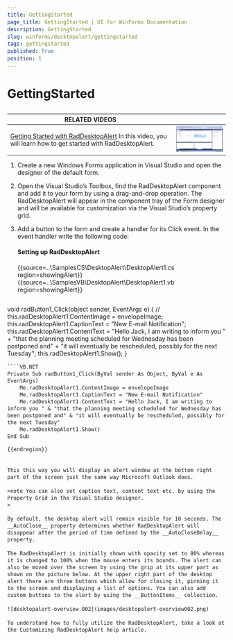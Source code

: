 ```yaml
---
title: GettingStarted
page_title: GettingStarted | UI for WinForms Documentation
description: GettingStarted
slug: winforms/desktopalert/gettingstarted
tags: gettingstarted
published: True
position: 1
---
```


# GettingStarted



## 


| RELATED VIDEOS |  |
| ------ | ------ |
|[Getting Started with RadDesktopAlert](http://tv.telerik.com/watch/winforms/getting-started-with-raddesktopalert) In this video, you will learn how to get started with RadDesktopAlert.| ![desktopalert-overview 001](images/desktopalert-overview001.png)|

1. Create a new Windows Forms application in Visual Studio and open the designer of the default form.

1. Open the Visual Studio’s Toolbox, find the RadDesktopAlert component and add it to your form by using a drag-and-drop operation. The RadDesktopAlert will appear in the component tray of the Form designer and will be available for customization via the Visual Studio’s property grid.

1. Add a button to the form and create a handler for its Click event. In the event handler write the following code:   
     	
	#### Setting up RadDesktopAlert 

	{{source=..\SamplesCS\DesktopAlert\DesktopAlert1.cs region=showingAlert}} 
	{{source=..\SamplesVB\DesktopAlert\DesktopAlert1.vb region=showingAlert}} 

	````C#
void radButton1_Click(object sender, EventArgs e)
{
   // this.radDesktopAlert1.ContentImage = envelopeImage;
    this.radDesktopAlert1.CaptionText = "New E-mail Notification";
    this.radDesktopAlert1.ContentText = "Hello Jack, I am writing to inform you " +
        "that the planning meeting scheduled for Wednesday has been postponed and" +
        "it will eventually be rescheduled, possibly for the next Tuesday";
    this.radDesktopAlert1.Show();
}

````
````VB.NET
Private Sub radButton1_Click(ByVal sender As Object, ByVal e As EventArgs)
    Me.radDesktopAlert1.ContentImage = envelopeImage
    Me.radDesktopAlert1.CaptionText = "New E-mail Notification"
    Me.radDesktopAlert1.ContentText = "Hello Jack, I am writing to inform you " & "that the planning meeting scheduled for Wednesday has been postponed and" & "it will eventually be rescheduled, possibly for the next Tuesday"
    Me.radDesktopAlert1.Show()
End Sub

````

	{{endregion}} 

 
	This this way you will display an alert window at the bottom right part of the screen just the same way Microsoft Outlook does.

	>note You can also set caption text, content text etc. by using the Property Grid in the Visual Studio designer.
	>
	
	By default, the desktop alert will remain visible for 10 seconds. The __AutoClose__ property determines whether RadDesktopAlert will disappear after the period of time defined by the __AutoCloseDelay__ property.

	The RadDesktopAlert is initially shown with opacity set to 80% whereas it is changed to 100% when the mouse enters its bounds. The alert can also be moved over the screen by using the grip at its upper part as shown on the picture below. At the upper right part of the desktop alert there are three buttons which allow for closing it, pinning it to the screen and displaying a list of options. You can also add custom buttons to the alert by using the __ButtonItems__ collection.

	![desktopalert-overview 002](images/desktopalert-overview002.png)

	To understand how to fully utilize the RadDesktopAlert, take a look at the Customizing RadDesktopAlert help article.
		


